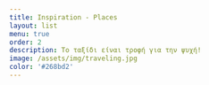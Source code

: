 ```yaml
---
title: Inspiration - Places
layout: list
menu: true
order: 2
description: Το ταξίδι είναι τροφή για την ψυχή!
image: /assets/img/traveling.jpg
color: '#268bd2'
---
```


